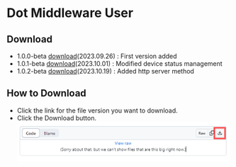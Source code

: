 # Dot Middleware User

## Download
- 1.0.0-beta <a href="dot-middleware-user-1.0.0-beta.zip">download</a>(2023.09.26) : First version added
- 1.0.1-beta <a href="dot-middleware-user-1.0.1-beta.zip">download</a>(2023.10.01) : Modified device status management
- 1.0.2-beta <a href="dot-middleware-user-1.0.2-beta.zip">download</a>(2023.10.19) : Added http server method

## How to Download
 - Click the link for the file version you want to download.  
 - Click the Download button.  
   ![download](images/download.gif)